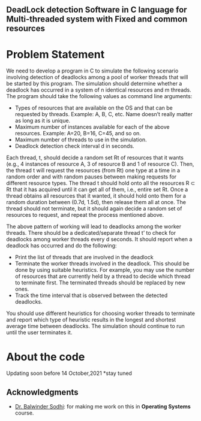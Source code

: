 ## DeadLock detection Software in C language for Multi-threaded system with Fixed and common resources


# Problem Statement

We need to develop a program in C to simulate the following scenario involving detection of deadlocks among a pool of worker threads that will be started by this program. The simulation should determine whether a deadlock has occurred in a system of n identical resources and m threads. The program should take the following values as command line arguments:

* Types of resources that are available on the OS and that can be requested by threads. Example: A, B, C, etc. Name doesn’t really matter as long as it is unique.
* Maximum number of instances available for each of the above resources. Example: A=20, B=16, C=45, and so on.
* Maximum number of threads to use in the simulation.
* Deadlock detection check interval d in seconds.

Each thread, t, should decide a random set Rt of resources that it wants (e.g., 4 instances of resource A, 3 of resource B and 1 of resource C). Then, the thread t will request the resources (from Rt) one type at a time in a random order and with random pauses between making requests for different resource types. The thread t should hold onto all the resources R ⊂ Rt that it has acquired until it can get all of them, i.e., entire set Rt. Once a thread obtains all resources that it wanted, it should hold onto them for a random duration between (0.7d, 1.5d), then release them all at once. The thread should not terminate, but it should again decide a random set of resources to request, and repeat the process mentioned above.

The above pattern of working will lead to deadlocks among the worker threads. There should be a dedicated/separate thread t’ to check for deadlocks among worker threads every d seconds. It should report when a deadlock has occurred and do the following:

* Print the list of threads that are involved in the deadlock
* Terminate the worker threads involved in the deadlock. This should be done by using suitable heuristics. For example, you may use the number of resources that are currently held by a thread to decide which thread to terminate first. The terminated threads should be replaced by new ones.
* Track the time interval that is observed between the detected deadlocks.

You should use different heuristics for choosing worker threads to terminate and report which type of heuristic results in the longest and shortest average time between deadlocks. The simulation should continue to run until the user terminates it.

# About the code
Updating soon before 14 October,2021
*stay tuned

## Acknowledgments

* [Dr. Balwinder Sodhi](https://cse.iitrpr.ac.in/sodhi/): for making me work on this in **Operating Systems** course.


